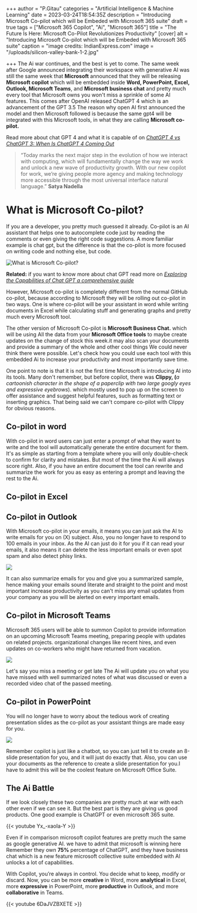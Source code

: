 +++
author = "P.Gitau"
categories = "Artificial Intelligence & Machine Learning"
date = 2023-03-24T18:54:35Z
description = "Introducing Microsoft Co-pilot which will be Embeded with Microsoft 365 suite"
draft = true
tags = ["Microsoft 365 Copilot", "Ai", "Microsoft 365"]
title = "The Future Is Here: Microsoft Co-Pilot Revolutionizes Productivity"
[cover]
alt = "Introducing Microsoft Co-pilot which will be Embeded with Microsoft 365 suite"
caption = "image credits: IndianExpress.com"
image = "/uploads/silicon-valley-bank-1-2.jpg"

+++
The Ai war continues, and the best is yet to come. The same week after Google announced integrating their workspace with generative AI was still the same week that **Microsoft** announced that they will be releasing **Microsoft copilot** which will be embedded inside **Word, PowerPoint, Excel, Outlook, Microsoft Teams**, and **Microsoft business chat** and pretty much every tool that Microsoft owns you won't miss a sprinkle of some AI features. This comes after OpenAI released ChatGPT 4 which is an advancement of the GPT 3.5 The reason why open AI first announced the model and then Microsoft followed is because the same gpt4 will be integrated with this Microsoft tools, in what they are calling **Microsoft co-pilot.**

Read more about chat GPT 4 and what it is capable of on [_ChatGPT 4 vs ChatGPT 3: When Is ChatGPT 4 Coming Out_](https://www.blog.bunnieabc.com/posts/chatgpt-4-vs-chatgpt-3-when-is-chatgpt-4-coming-out/)

> “Today marks the next major step in the evolution of how we interact with computing, which will fundamentally change the way we work and unlock a new wave of productivity growth. With our new copilot for work, we’re giving people more agency and making technology more accessible through the most universal interface natural language.” **Satya Nadella**

# What is Microsoft Co-pilot?

If you are a developer, you pretty much guessed it already. Co-pilot is an AI assistant that helps one to autocomplete code just by reading the comments or even giving the right code suggestions. A more familiar example is chat gpt, but the difference is that the co-pilot is more focused on writing code and nothing else, but code.

![What is Microsoft Co-pilot?](/uploads/4545454545.PNG "co-pilot")

**Related:** if you want to know more about chat GPT read more on [_Exploring the Capabilities of Chat GPT a comprehensive guide_](https://www.blog.bunnieabc.com/posts/what-is-chat-gpt-and-why-you-need-it/)

However, Microsoft co-pilot is completely different from the normal GitHub co-pilot, because according to Microsoft they will be rolling out co-pilot in two ways. One is where co-pilot will be your assistant in word while writing documents in Excel while calculating stuff and generating graphs and pretty much every Microsoft tool.

The other version of Microsoft Co-pilot is **Microsoft Business Chat.** which will be using All the data from your **Microsoft Office tools** to maybe create updates on the change of stock this week.it may also scan your documents and provide a summary of the whole and other cool things We could never think there were possible. Let's check how you could use each tool with this embedded Ai to increase your productivity and most importantly save time.

One point to note is that it is not the first time Microsoft is introducing AI into its tools. Many don't remember, but before copilot, there was **Clippy, (**_a cartoonish character in the shape of a paperclip with two large googly eyes and expressive eyebrows_). which mostly used  to pop up on the screen to offer assistance and suggest helpful features, such as formatting text or inserting graphics. That being said we can't compare co-pilot with Clippy for obvious reasons.

## Co-pilot in word

With co-pilot in word users can just enter a prompt of what they want to write  and the tool will automatically generate the entire document for them. It's as simple as starting from a template where you will only double-check to confirm for clarity and mistakes. But most of the time the Ai will always score right. Also, if you have an entire document  the tool can rewrite and summarize the work for you as easy as entering a prompt and leaving the rest to the Ai.

## Co-pilot in Excel

## Co-pilot in Outlook

With Microsoft co-pilot in your emails, it means you can just ask the AI to write emails for you on (X) subject. Also, you no longer have to respond to 100 emails in your inbox. As the AI can just do it for you if it can read your emails, it also means it can delete the less important emails or even spot spam and also detect phisy links.

![](/uploads/image.png)

It can also summarize emails for you and give you a summarized sample, hence making your emails sound literate and straight to the point and most important increase productivity as you can't miss any email updates from your company as you will be alerted on every important emails.

## Co-pilot in Microsoft Teams

Microsoft 365 users will be able to summon Copilot to provide information on an upcoming Microsoft Teams meeting, preparing people with updates on related projects. organizational changes like recent hires, and even updates on co-workers who might have returned from vacation. 

![](/uploads/microsoft-365-copilot-for-teams-meeting-696x368-jpg.webp)

Let's say you miss a meeting or get late The Ai will update you on what you have missed with well summarized notes of what was discussed or even a recorded video chat of the passed meeting.

## Co-pilot in PowerPoint

You will no longer have to worry about the tedious work of creating presentation slides as the co-pilot as your assistant things are made easy for you.

![](/uploads/00irwva8kjfhqryl4s1n2ik-4-fit_lim-size_768x.png)

Remember copilot is just like a chatbot, so you can just tell it to create an 8-slide presentation for you, and it will just do exactly that. Also, you can use your documents as the reference to create a slide presentation for you.I have to admit this will be the coolest feature on Microsoft Office Suite.

## The Ai Battle

If we look closely these two companies are pretty much at war with each other even if we can see it. But the best part is they are giving us good products. One good example is ChatGPT or even microsoft 365 suite.

{{< youtube Yx_-xaoIa-Y >}}

Even if in comparison microsoft copilot features are pretty much the same as google generative AI. we have to admit that microsoft is winning here Remember they own  **75%** percentage of ChatGPT, and they have business chat which is a new feature microsoft collective suite embedded with AI unlocks a lot of capabilities.

With Copilot, you’re always in control. You decide what to keep, modify or discard. Now, you can be more **creative** in Word, more **analytical** in Excel, more **expressive** in PowerPoint, more **productive** in Outlook, and more **collaborative** in Teams.

{{< youtube 6DaJVZBXETE >}}